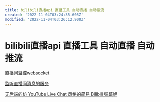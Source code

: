 ```yaml
---
title: bilibili直播api 直播工具 自动直播 自动推流
created: '2022-11-04T03:24:35.605Z'
modified: '2022-11-04T03:26:12.900Z'
---
```


# bilibili直播api 直播工具 自动直播 自动推流

[直播间监控websocket](https://github.com/simon300000/bilibili-live-ws)

[监听直播间消息的服务](https://github.com/pandaGao/bilibili-live)

[无后端的仿 YouTube Live Chat 风格的简易 Bilibili 弹幕姬](https://github.com/Tsuk1ko/bilibili-live-chat)
